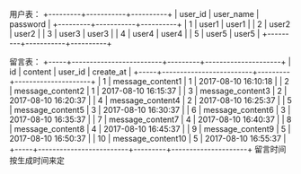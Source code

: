 用户表：
+---------+-----------+----------+
| user_id | user_name | password |
+---------+-----------+----------+
|    1    | user1     | user1    |
|    2    | user2     | user2    |
|    3    | user3     | user3    |
|    4    | user4     | user4    |
|    5    | user5     | user5    |
+---------+-----------+----------+

留言表：
+-----+-------------------------+---------+---------------------+
| id  | content                 | user_id | create_at           |
+-----+-------------------------+---------+---------------------+
|  1  | message_content1        |       1 | 2017-08-10 16:10:18 |
|  2  | message_content2        |       1 | 2017-08-10 16:15:37 |
|  3  | message_content3        |       2 | 2017-08-10 16:20:37 |
|  4  | message_content4        |       2 | 2017-08-10 16:25:37 |
|  5  | message_content5        |       3 | 2017-08-10 16:30:37 |
|  6  | message_content6        |       3 | 2017-08-10 16:35:37 |
|  7  | message_content7        |       4 | 2017-08-10 16:40:37 |
|  8  | message_content8        |       4 | 2017-08-10 16:45:37 |
|  9  | message_content9        |       5 | 2017-08-10 16:50:37 |
|  10 | message_content10       |       5 | 2017-08-10 16:55:37 |
+-----+-------------------------+---------+---------------------+
留言时间按生成时间来定
